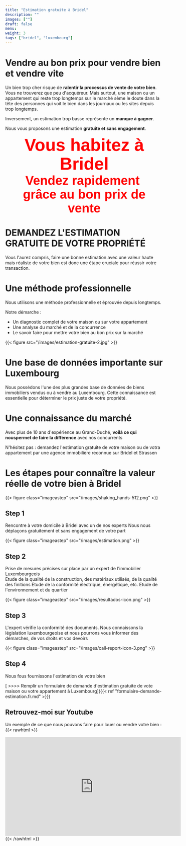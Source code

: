 ```yaml
---
title: "Estimation gratuite à Bridel"
description: ""
images: [""]
draft: false
menu: 
weight: 3
tags: ["bridel", "luxembourg"]
---
```


# Vendre au bon prix pour vendre bien et vendre vite

Un bien trop cher risque de **ralentir la processus de vente de votre bien**. Vous ne trouverez que peu d'acquéreur. Mais surtout, une maison ou un appartement qui reste trop longtemps sur le marché sème le doute dans la tête des personnes qui voit le bien dans les journaux ou les sites depuis trop longtemps.

Inversement, un estimation trop basse représente un **manque à gagner**.

Nous vous proposons une estimation **gratuite et sans engagement**.


<div style="font-family: 'Source Sans Pro', sans-serif;font-size:55px; font-weight:700; color:red;line-height:1.1; text-align: center;" class="text-content">Vous habitez à Bridel</div></div>

<div style="font-family: 'Source Sans Pro', sans-serif;font-size:40px; font-weight:700; color:red;line-height:1.1; text-align: center;" class="text-content">Vendez rapidement&nbsp;<div>grâce au bon prix de vente</div></div>

# DEMANDEZ L'ESTIMATION GRATUITE DE VOTRE PROPRIÉTÉ

Vous l'aurez compris, faire une bonne estimation avec une valeur haute mais réaliste de votre bien est donc une étape cruciale pour réussir votre transaction.   

# Une méthode professionnelle

Nous utilisons une méthode professionnelle et éprouvée depuis longtemps.  

Notre démarche : 

 * Un diagnostic complet de votre maison ou sur votre appartement 
 * Une analyse du marché et de la concurrence
 * Le savoir faire pour mettre votre bien au bon prix sur la marché

{{< figure src="/images/estimation-gratuite-2.jpg" >}}


# Une base de données importante sur Luxembourg

Nous possédons l'une des plus grandes base de données de biens immobiliers vendus ou à vendre au Luxembourg. Cette connaissance est essentielle pour déterminer le prix juste de votre propriété.

# Une connaissance du marché

Avec plus de 10 ans d'expérience au Grand-Duché, **voilà ce qui nouspermet de faire la différence** avec nos concurrents

N'hésitez pas : demandez l'estimation gratuite de votre maison ou de votra appartement par une agence immobilière reconnue sur Bridel et Strassen

# Les étapes pour connaître la valeur réelle de votre bien à Bridel

{{< figure class="imageastep" src="/images/shaking_hands-512.png" >}} 
## Step 1
Rencontre à votre domicile à Bridel avec un de nos experts 
Nous nous déplaçons gratuitement et sans engagement de votre part

{{< figure class="imageastep" src="/images/estimation.png" >}}  
## Step 2  
Prise de mesures précises sur place par un expert de l'immobilier Luxembourgeois  
Etude de la qualité de la construction, des matériaux utilisés, de la qualité des finitions
Etude de la conformité électrique, énergétique, etc. 
Etude de l'environnement et du quartier

{{< figure class="imageastep" src="/images/resultados-icon.png" >}}  
## Step 3  
L'expert vérifie la conformité des documents. Nous connaissons la législation luxembourgeoise et nous pourrons vous informer des démarches, de vos droits et vos devoirs

{{< figure class="imageastep" src="/images/call-report-icon-3.png" >}}  
## Step 4  
Nous fous fournissons l'estimation de votre bien 


[ >>>> Remplir un formulaire de demande d'estimation gratuite de vote maison ou votre appartement à Luxembourg]({{< ref "formulaire-demande-estimation.fr.md" >}})


## Retrouvez-moi sur Youtube

Un exemple de ce que nous pouvons faire pour louer ou vendre votre bien : 
{{< rawhtml >}}
<div class="youtubevideowrap">
    <div class="video-container">
    <iframe width="560" height="315" src="https://www.youtube.com/embed/Y4GGS9TNRoI" frameborder="0" allow="accelerometer; autoplay; encrypted-media; gyroscope; picture-in-picture" allowfullscreen></iframe>
    </div>
</div>
{{< /rawhtml >}}

